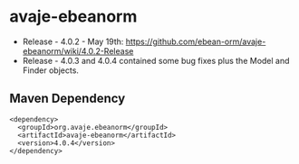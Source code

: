 avaje-ebeanorm
==============
- Release - 4.0.2 - May 19th: https://github.com/ebean-orm/avaje-ebeanorm/wiki/4.0.2-Release
- Release - 4.0.3 and 4.0.4 contained some bug fixes plus the Model and Finder objects.


Maven Dependency
----------------
    <dependency>
      <groupId>org.avaje.ebeanorm</groupId>
      <artifactId>avaje-ebeanorm</artifactId>
      <version>4.0.4</version>
    </dependency>
    
